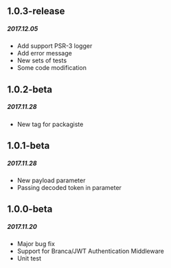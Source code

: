 ## 1.0.3-release
##### 2017.12.05
* Add support PSR-3 logger
* Add error message
* New sets of tests
* Some code modification

## 1.0.2-beta
##### 2017.11.28
* New tag for packagiste

## 1.0.1-beta
##### 2017.11.28
* New payload parameter
* Passing decoded token in parameter

## 1.0.0-beta
##### 2017.11.20
* Major bug fix
* Support for Branca/JWT Authentication Middleware
* Unit test